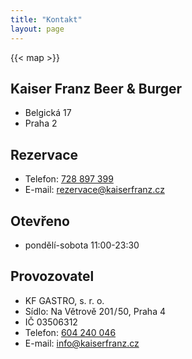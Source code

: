 ```yaml
---
title: "Kontakt"
layout: page
---
```


{{< map >}}

## Kaiser Franz Beer & Burger
- Belgická 17
- Praha 2

## Rezervace
- Telefon: [728 897 399](tel:+420728897399)
- E-mail: [rezervace@kaiserfranz.cz](mailto:rezervace@kaiserfranz.cz)

## Otevřeno
- pondělí-sobota 11:00-23:30

## Provozovatel
- KF GASTRO, s. r. o.
- Sídlo: Na Větrově 201&hairsp;/&hairsp;50, Praha 4
- IČ 03506312
- Telefon: [604 240 046](tel:+420604240046)
- E-mail: [info@kaiserfranz.cz](mailto:info@kaiserfranz.cz)